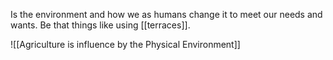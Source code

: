 Is the environment and how we as humans change it to meet our needs and wants. Be that things like using [[terraces]].

![[Agriculture is influence by the Physical Environment]]

